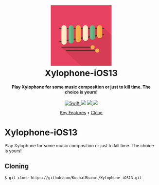 <h1 align="center">
  <br>
  <a href="https://github.com/KushalBhanot/Xylophone-iOS13"><img src="https://github.com/KushalBhanot/Xylophone-iOS13/blob/master/Xylophone/Assets.xcassets/AppIcon.appiconset/Icon-60%403x.png" alt="Xylophone" width="200"></a>
  <br>
  Xylophone-iOS13
  <br>
</h1>

<h4 align="center">Play Xylophone for some music composition or just to kill time. The choice is yours!</h4>

<p align="center">
  <a href="https://github.com/KushalBhanot">
    <img src="https://forthebadge.com/images/badges/made-with-swift.svg"
         alt="Swift">
  </a>
  <a href="https://github.com/KushalBhanot?tab=followers"><img src="https://img.shields.io/github/followers/KushalBhanot?label=Follow&style=social"></a>
  <a href="https://GitHub.com/KushalBhanot/Xylophone-iOS13">
      <img src="https://img.shields.io/github/stars/KushalBhanot/Xylophone-iOS13.svg?style=social&label=Star&maxAge=2592000">
  </a>
  <a href="https://www.linkedin.com/in/kushal-bhanot-5495aa88/">
    <img src="https://img.shields.io/badge/Linkedin-Kushal%20Bhanot-blue?style=for-the-badge&logo=linkedin">
  </a>
</p>

<p align="center">
  <a href="#key-features">Key Features</a> •
  <a href="#cloning">Clone</a>
</p>

# Xylophone-iOS13
Play Xylophone for some music composition or just to kill time. The choice is yours!

## Cloning
```bash
$ git clone https://github.com/KushalBhanot/Xylophone-iOS13.git
```
